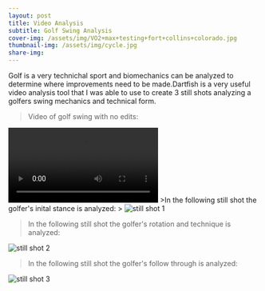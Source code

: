 ```yaml
---
layout: post 
title: Video Analysis
subtitle: Golf Swing Analysis  
cover-img: /assets/img/VO2+max+testing+fort+collins+colorado.jpg
thumbnail-img: /assets/img/cycle.jpg
share-img:
---
```


Golf is a very technichal sport and biomechanics can be analyzed to determine where improvements need to be made.Dartfish is a very useful video analysis tool that I was able to use to create 3 still shots analyzing a golfers swing mechanics and technical form. 

>Video of golf swing with no edits:
>
<video src="/project3theme/assets/img/video-75ce9a3b-8cc8-43b8-bbaf-0bb870106a63 (1).mp4" controls>
  Your browser does not support the video tag.
</video>
>In the following still shot the golfer's inital stance is analyzed:
>
<img src="/project3theme/assets/img/golf1.png" alt="still shot 1" itemprop="image" class="u-photo">

>In the following still shot the golfer's rotation and technique is analyzed:
>
<img src="/project3theme/assets/img/golf2.png" alt="still shot 2" itemprop="image" class="u-photo">

>In the following still shot the golfer's follow through is analyzed:
>
<img src="/project3theme/assets/img/golf3.png" alt="still shot 3" itemprop="image" class="u-photo">

